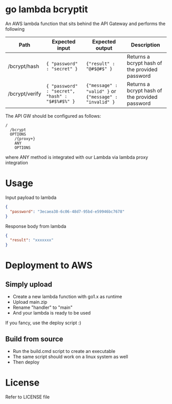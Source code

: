 # go lambda bcryptit

An AWS lambda function that sits behind the API Gateway and performs the following

| Path | Expected input | Expected output | Description
|---|---|---|---|
| /bcrypt/hash | ``` { "password" : "secret" } ```| ``` {"result" : "@#$@#$" } ```| Returns a bcrypt hash of the provided password |
| /bcrypt/verify | ``` { "password" : "secret", "hash" : "$#$%#$%" } ```| ``` {"message" : "valid" } ``` or ``` {"message" : "invalid" } ```| Returns a bcrypt hash of the provided password |


The API GW should be configured as follows:
```
/
  /bcrypt
  OPTIONS
    /{proxy+}
    ANY
    OPTIONS
```
where ANY method is integrated with our Lambda via lambda proxy integration

# Usage

Input payload to lambda
```json
{
  "password": "3ecaea38-6c06-48d7-95bd-e59946bc7678"
}
```

Response body from lambda
```json
{
  "result": "xxxxxxx"
}

```

# Deployment to AWS

## Simply upload
- Create a new lambda function with go1.x as runtime
- Upload main.zip
- Rename "handler" to "main"
- And your lambda is ready to be used

If you fancy, use the deploy script :)

## Build from source
- Run the build.cmd script to create an executable
- The same script should work on a linux system as well
- Then deploy

# License
Refer to LICENSE file